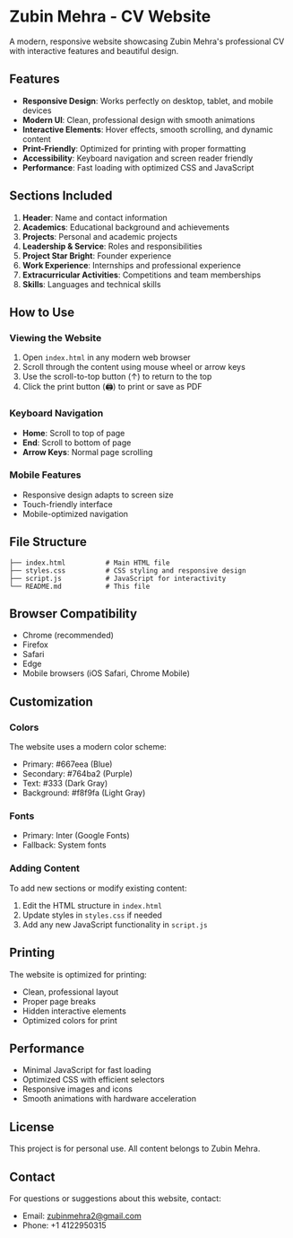 # Zubin Mehra - CV Website

A modern, responsive website showcasing Zubin Mehra's professional CV with interactive features and beautiful design.

## Features

- **Responsive Design**: Works perfectly on desktop, tablet, and mobile devices
- **Modern UI**: Clean, professional design with smooth animations
- **Interactive Elements**: Hover effects, smooth scrolling, and dynamic content
- **Print-Friendly**: Optimized for printing with proper formatting
- **Accessibility**: Keyboard navigation and screen reader friendly
- **Performance**: Fast loading with optimized CSS and JavaScript

## Sections Included

1. **Header**: Name and contact information
2. **Academics**: Educational background and achievements
3. **Projects**: Personal and academic projects
4. **Leadership & Service**: Roles and responsibilities
5. **Project Star Bright**: Founder experience
6. **Work Experience**: Internships and professional experience
7. **Extracurricular Activities**: Competitions and team memberships
8. **Skills**: Languages and technical skills

## How to Use

### Viewing the Website
1. Open `index.html` in any modern web browser
2. Scroll through the content using mouse wheel or arrow keys
3. Use the scroll-to-top button (↑) to return to the top
4. Click the print button (🖨️) to print or save as PDF

### Keyboard Navigation
- **Home**: Scroll to top of page
- **End**: Scroll to bottom of page
- **Arrow Keys**: Normal page scrolling

### Mobile Features
- Responsive design adapts to screen size
- Touch-friendly interface
- Mobile-optimized navigation

## File Structure

```
├── index.html          # Main HTML file
├── styles.css          # CSS styling and responsive design
├── script.js           # JavaScript for interactivity
└── README.md           # This file
```

## Browser Compatibility

- Chrome (recommended)
- Firefox
- Safari
- Edge
- Mobile browsers (iOS Safari, Chrome Mobile)

## Customization

### Colors
The website uses a modern color scheme:
- Primary: #667eea (Blue)
- Secondary: #764ba2 (Purple)
- Text: #333 (Dark Gray)
- Background: #f8f9fa (Light Gray)

### Fonts
- Primary: Inter (Google Fonts)
- Fallback: System fonts

### Adding Content
To add new sections or modify existing content:
1. Edit the HTML structure in `index.html`
2. Update styles in `styles.css` if needed
3. Add any new JavaScript functionality in `script.js`

## Printing

The website is optimized for printing:
- Clean, professional layout
- Proper page breaks
- Hidden interactive elements
- Optimized colors for print

## Performance

- Minimal JavaScript for fast loading
- Optimized CSS with efficient selectors
- Responsive images and icons
- Smooth animations with hardware acceleration

## License

This project is for personal use. All content belongs to Zubin Mehra.

## Contact

For questions or suggestions about this website, contact:
- Email: zubinmehra2@gmail.com
- Phone: +1 4122950315 